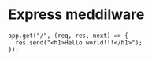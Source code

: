 # Express meddilware

```
app.get("/", (req, res, next) => {
  res.send("<h1>Hello world!!!</h1>");
});

```

